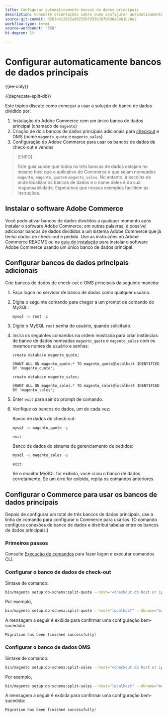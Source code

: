 ```yaml
---
title: Configurar automaticamente bancos de dados principais
description: Consulte orientações sobre como configurar automaticamente a solução de banco de dados dividido.
source-git-commit: d263e412022a89255b7d33b267b696a8bb1bc8a2
workflow-type: tm+mt
source-wordcount: '358'
ht-degree: 1%

---
```



# Configurar automaticamente bancos de dados principais

{{ee-only}}

{{deprecate-split-db}}

Este tópico discute como começar a usar a solução de banco de dados dividido por:

1. Instalação do Adobe Commerce com um único banco de dados principal (chamado de `magento`)
1. Criação de dois bancos de dados principais adicionais para [checkout](https://glossary.magento.com/checkout) e OMS (nome `magento_quote` e `magento_sales`)
1. Configuração do Adobe Commerce para usar os bancos de dados de check-out e vendas

>[!INFO]
>
>Este guia supõe que todos os três bancos de dados estejam no mesmo host que o aplicativo do Commerce e que sejam nomeados `magento`, `magento_quote`e `magento_sales`. No entanto, a escolha de onde localizar os bancos de dados e o nome deles é da sua responsabilidade. Esperamos que nossos exemplos facilitem as instruções.

## Instalar o software Adobe Commerce

Você pode ativar bancos de dados divididos a qualquer momento após instalar o software Adobe Commerce; em outras palavras, é possível adicionar bancos de dados divididos a um sistema Adobe Commerce que já tenha dados de check-out e pedido. Use as instruções no Adobe Commerce README ou na [guia de instalação](../../installation/overview.md) para instalar o software Adobe Commerce usando um único banco de dados principal.

## Configurar bancos de dados principais adicionais

Crie bancos de dados de check-out e OMS principais da seguinte maneira:

1. Faça logon no servidor de banco de dados como qualquer usuário.
1. Digite o seguinte comando para chegar a um prompt de comando do MySQL:

   ```bash
   mysql -u root -p
   ```

1. Digite o MySQL `root` senha do usuário, quando solicitado.
1. Insira os seguintes comandos na ordem mostrada para criar instâncias de banco de dados nomeadas `magento_quote` e `magento_sales` com os mesmos nomes de usuário e senhas:

   ```shell
   create database magento_quote;
   ```

   ```shell
   GRANT ALL ON magento_quote.* TO magento_quote@localhost IDENTIFIED BY 'magento_quote';
   ```

   ```shell
   create database magento_sales;
   ```

   ```shell
   GRANT ALL ON magento_sales.* TO magento_sales@localhost IDENTIFIED BY 'magento_sales';
   ```

1. Enter `exit` para sair do prompt de comando.

1. Verifique os bancos de dados, um de cada vez:

   Banco de dados de check-out:

   ```bash
   mysql -u magento_quote -p
   ```

   ```shell
   exit
   ```

   Banco de dados do sistema de gerenciamento de pedidos:

   ```bash
   mysql -u magento_sales -p
   ```

   ```shell
   exit
   ```

   Se o monitor MySQL for exibido, você criou o banco de dados corretamente. Se um erro for exibido, repita os comandos anteriores.

## Configurar o Commerce para usar os bancos de dados principais

Depois de configurar um total de três bancos de dados principais, use a linha de comando para configurar o Commerce para usá-los. (O comando configura conexões de banco de dados e distribui tabelas entre os bancos de dados principais.)

### Primeiros passos

Consulte [Execução de comandos](../cli/config-cli.md#running-commands) para fazer logon e executar comandos CLI.

### Configurar o banco de dados de check-out

Sintaxe de comando:

```bash
bin/magento setup:db-schema:split-quote --host="<checkout db host or ip>" --dbname="<name>" --username="<checkout db username>" --password="<password>"
```

Por exemplo,

```bash
bin/magento setup:db-schema:split-quote --host="localhost" --dbname="magento_quote" --username="magento_quote" --password="magento_quote"
```

A mensagem a seguir é exibida para confirmar uma configuração bem-sucedida:

```terminal
Migration has been finished successfully!
```

### Configurar o banco de dados OMS

Sintaxe de comando:

```bash
bin/magento setup:db-schema:split-sales --host="<checkout db host or ip>" --dbname="<name>" --username="<checkout db username>" --password="<password>"
```

Por exemplo,

```bash
bin/magento setup:db-schema:split-sales --host="localhost" --dbname="magento_sales" --username="magento_sales" --password="magento_sales"
```

A mensagem a seguir é exibida para confirmar uma configuração bem-sucedida:

```terminal
Migration has been finished successfully!
```
